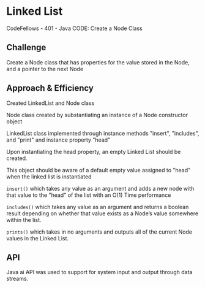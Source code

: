 # Linked List
CodeFellows - 401 - Java
CODE: Create a Node Class
## Challenge
Create a Node class that has properties for the value stored in the Node, and a pointer to the next Node

 ## Approach & Efficiency
Created LinkedList and Node class

Node class created by substantiating an instance of a Node constructor object

LinkedList class implemented through instance methods "insert", "includes", and "print" and instance property "head"

Upon instantiating the head property, an empty Linked List should be created.

This object should be aware of a default empty value assigned to "head" when the linked list is instantiated

`insert()` which takes any value as an argument and adds a new node with that value to the "head" of the list with an O(1) Time performance

`includes()` which takes any value as an argument and returns a boolean result depending on whether that value exists as a Node’s value somewhere within the list.

`prints()` which takes in no arguments and outputs all of the current Node values in the Linked List.

## API

Java ai API was used to support for system input and output through data streams.
